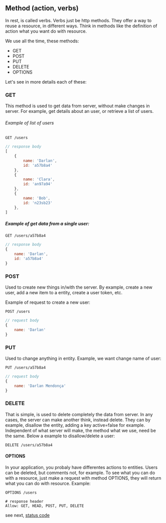 ## Method (action, verbs)

In rest, is called verbs. Verbs just be http methods. They offer a way to reuse a resource, in different ways. 
Think in methods like the definition of action what you want do with resource.

We use all the time, these methods:

- GET
- POST
- PUT
- DELETE
- OPTIONS

Let's see in more details each of these:

### GET
This method is used to get data from server, without make changes in server. For example, get details about an user, or retrieve a list of users.

###### Example of list of users

```http
GET /users
```

```js
// response body
[
    {
        name: 'Darlan', 
        id: 'a57b8a4'
    },
    {
        name: 'Clara', 
        id: 'an97a94'
    },
    {
        name: 'Bob', 
        id: 'n23sb23'
    },
]
```

##### Example of get data from a single user:

```http
GET /users/a57b8a4
```

```js
// response body
{
    name: 'Darlan', 
    id: 'a57b8a4'
}
```


### POST
Used to create new things in/with the server. By example, create a new user, add a new item to a entity, create a user token, etc.

Example of request to create a new user:

```http
POST /users
```

```js
// request body
{
	name: 'Darlan'
}
```

### PUT
Used to change anything in entity. Example, we want change name of user:

```http
PUT /users/a57b8a4
```

```js
// request body
{
	name: 'Darlan Mendonça'
}
```

### DELETE
That is simple, is used to delete completely the data from server. In any cases, the server can make another think, instead delete. They can by example, disallow the entity, adding a key active=false for example. Independent of what server will make, the method what we use, need be the same. Below a example to disallow/delete a user:

```http
DELETE /users/a57b8a4
```

#### OPTIONS
In your application, you probaly have differentes actions to entities. Users can be deleted, but comments not, for example. To see what you can do with a resource, just make a request with method OPTIONS, they will return what you can do with resource. Example:

```http
OPTIONS /users
````

```http
# response header
Allow: GET, HEAD, POST, PUT, DELETE
```


see next, [status code](https://github.com/darlanmendonca/rest-styleguide/blob/master/status_code.md)